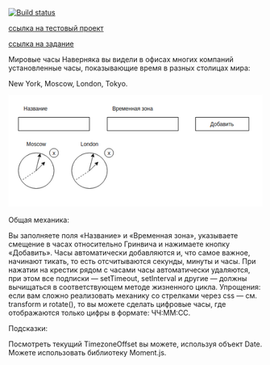
[![Build status](https://ci.appveyor.com/api/projects/status/6i2r8rxdx8m98owt?svg=true)](https://ci.appveyor.com/project/Mariza0/react-hw6-lifecycle-watches)


[ссылка на тестовый проект](https://Mariza0.github.io/react-hw6-lifecycle-watches/) 

[ссылка на задание](https://github.com/netology-code/ra16-homeworks/tree/ra-51/lifecycle-http/watches)

Мировые часы
Наверняка вы видели в офисах многих компаний установленные часы, показывающие время в разных столицах мира:

New York,
Moscow,
London,
Tokyo.

![Watches](./src/img/watches.png)

Общая механика:

Вы заполняете поля «Название» и «Временная зона», указываете смещение в часах относительно Гринвича и нажимаете кнопку «Добавить».
Часы автоматически добавляются и, что самое важное, начинают тикать, то есть отсчитываются секунды, минуты и часы.
При нажатии на крестик рядом с часами часы автоматически удаляются, при этом все подписки — setTimeout, setInterval и другие — должны вычищаться в соответствующем методе жизненного цикла.
Упрощения: если вам сложно реализовать механику со стрелками через css — см. transform и rotate(), то вы можете сделать цифровые часы, где отображаются только цифры в формате: ЧЧ:ММ:СС.

Подсказки:

Посмотреть текущий TimezoneOffset вы можете, используя объект Date.
Можете использовать библиотеку Moment.js.
